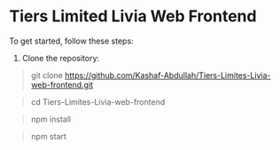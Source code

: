 # Tiers Limited Livia Web Frontend

To get started, follow these steps:

1. Clone the repository:

 >git clone https://github.com/Kashaf-Abdullah/Tiers-Limites-Livia-web-frontend.git

>cd Tiers-Limites-Livia-web-frontend

>npm install



>npm start
